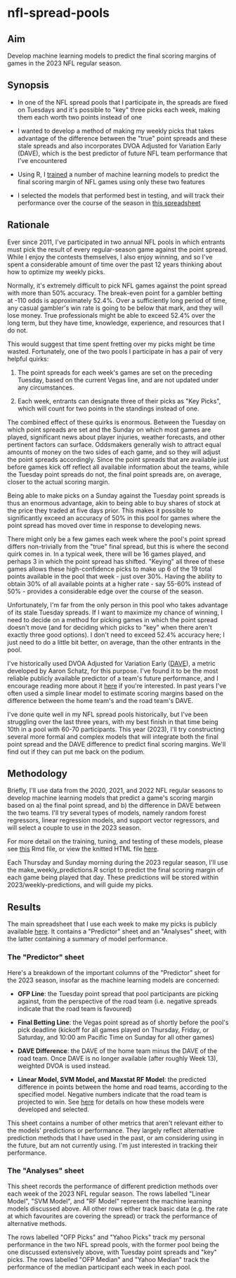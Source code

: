 # nfl-spread-pools
## Aim
Develop machine learning models to predict the final scoring margins of games in
the 2023 NFL regular season.
## Synopsis
* In one of the NFL spread pools that I participate in, the spreads are fixed on Tuesdays and it's possible to "key" three picks each week, making them each
worth two points instead of one

* I wanted to develop a method of making my weekly picks that takes advantage of
the difference between the "true" point spreads and these stale spreads and also incorporates DVOA Adjusted for Variation Early (DAVE), which is the best
predictor of future NFL team performance that I've encountered

* Using R, I
[trained](https://decohn.github.io/nfl-spread-pools/2023/model-training.html) a
number of machine learning models to predict the final scoring margin of NFL
games using only these two features

* I selected the models that performed best in testing, and will track their
performance over the course of the season in
[this spreadsheet](https://docs.google.com/spreadsheets/d/1dVnTsDZvxPkLAsYW6SPb1tOTNHe2bxtRAAwpPIAYwj0/edit?usp=sharing)
## Rationale
Ever since 2011, I've participated in two annual NFL pools in which entrants
must pick the result of every regular-season game against the point spread.
While I enjoy the contests themselves, I also enjoy winning, and so I've spent
a considerable amount of time over the past 12 years thinking about how to
optimize my weekly picks.

Normally, it's extremely difficult to pick NFL games against the point spread
with more than 50% accuracy. The break-even point for a gambler betting at -110
odds is approximately 52.4%. Over a sufficiently long period of time, any casual
gambler's win rate is going to be below that mark, and they will lose money.
True professionals might be able to exceed 52.4% over the long term, but they
have time, knowledge, experience, and resources that I do not.

This would suggest that time spent fretting over my picks might be time wasted.
Fortunately, one of the two pools I participate in has a pair of very helpful
quirks:

1. The point spreads for each week's games are set on the preceding Tuesday,
based on the current Vegas line, and are not updated under any circumstances.

2. Each week, entrants can designate three of their picks as "Key Picks", which
will count for two points in the standings instead of one.

The combined effect of these quirks is enormous. Between the Tuesday on which
point spreads are set and the Sunday on which most games are played, significant
news about player injuries, weather forecasts, and other pertinent factors can
surface. Oddsmakers generally wish to attract equal amounts of money on the two
sides of each game, and so they will adjust the point spreads accordingly.
Since the point spreads that are available just before games kick off reflect
all available information about the teams, while the Tuesday point spreads do
not, the final point spreads are, on average, closer to the actual scoring
margin.

Being able to make picks on a Sunday against the Tuesday point spreads
is thus an enormous advantage, akin to being able to buy shares of stock at the
price they traded at five days prior. This makes it possible to significantly
exceed an accuracy of 50% in this pool for games where the point spread has
moved over time in response to developing news.

There might only be a few games each week where the pool's point spread differs
non-trivially from the "true" final spread, but this is where the second quirk
comes in. In a typical week, there will be 16 games played, and perhaps 3 in
which the point spread has shifted. "Keying" all three of these games allows
these high-confidence picks to make up 6 of the 19 total points available in the
pool that week - just over 30%. Having the ability to obtain 30% of all
available points at a higher rate - say 55-60% instead of 50% - provides a
considerable edge over the course of the season.

Unfortunately, I'm far from the only person in this pool who takes advantage of
its stale Tuesday spreads. If I want to maximize my chance of winning, I need to
decide on a method for picking games in which the point spread doesn't move (and
for deciding which picks to "key" when there aren't exactly three good options).
I don't need to exceed 52.4% accuracy here; I just need to do a little bit
better, on average, than the other entrants in the pool.

I've historically used DVOA Adjusted for Variation Early
([DAVE](https://www.ftnfantasy.com/articles/FTN/104143/week-1-dvoa-dominant-dallas-cowboys)), a metric
developed by Aaron Schatz, for this purpose. I've found it to be the most
reliable publicly available predictor of a team's future performance, and I
encourage reading more about it
[here](https://www.ftnfantasy.com/articles/FTN/103241/dvoa-explainer) if you're interested. In past years I've often used a simple linear model to estimate
scoring margins based on the difference between the home team's and the road
team's DAVE.

I've done quite well in my NFL spread pools historically, but I've been
struggling over the last three years, with my best finish in that time being
10th in a pool with 60-70 participants. This year (2023), I'll try constructing
several more formal and complex models that will integrate both the final point
spread and the DAVE difference to predict final scoring margins. We'll find out
if they can put me back on the podium.

## Methodology
Briefly, I'll use data from the 2020, 2021, and 2022 NFL regular seasons to
develop machine learning models that predict a game's scoring margin based on
a) the final point spread, and b) the difference in DAVE between the two teams.
I'll try several types of models, namely random forest regressors, linear
regression models, and support vector regressors, and will select a couple to
use in the 2023 season.

For more detail on the training, tuning, and testing of these models, please see
[this](2023/model-training.Rmd) Rmd file, or view the knitted HTML file
[here](https://decohn.github.io/nfl-spread-pools/2023/model-training.html).

Each Thursday and Sunday morning during the 2023 regular season, I'll use the make_weekly_predictions.R script to predict the final scoring margin of each
game being played that day. These predictions will be stored within
2023/weekly-predictions, and will guide my picks.  

## Results
The main spreadsheet that I use each week to make my picks is publicly available
[here](https://docs.google.com/spreadsheets/d/1dVnTsDZvxPkLAsYW6SPb1tOTNHe2bxtRAAwpPIAYwj0/edit?usp=sharing). It contains a
"Predictor" sheet and an "Analyses" sheet, with the latter containing a summary
of model performance.

### The "Predictor" sheet
Here's a breakdown of the important columns of the "Predictor" sheet for the
2023 season, insofar as the machine learning models are concerned:
* **OFP Line**: the Tuesday point spread that pool participants are picking
against, from the perspective of the road team (i.e. negative spreads indicate
that the road team is favoured)

* **Final Betting Line**: the Vegas point spread as of shortly before the pool's
pick deadline (kickoff for all games played on Thursday, Friday, or Saturday,
and 10:00 am Pacific Time on Sunday for all other games)

* **DAVE Difference**: the DAVE of the home team minus the DAVE of the road
team. Once DAVE is no longer available (after roughly Week 13), weighted DVOA is
used instead.

* **Linear Model, SVM Model, and Maxstat RF Model**: the predicted difference in
points between the home and road teams, according to the specified model.
Negative numbers indicate that the road team is projected to win. See
[here](https://decohn.github.io/nfl-spread-pools/2023/model-training.html) for
details on how these models were developed and selected.

This sheet contains a number of other metrics that aren't relevant either to the
models' predictions or performance. They largely reflect alternative prediction
methods that I have used in the past, or am considering using in the future,
but am not currently using. I'm just interested in tracking their performance.

### The "Analyses" sheet
This sheet records the performance of different prediction methods over each
week of the 2023 NFL regular season. The rows labelled "Linear Model",
"SVM Model", and "RF Model" represent the machine learning models discussed
above. All other rows either track basic data (e.g. the rate at which favourites
are covering the spread) or track the performance of alternative methods.

The rows labelled "OFP Picks" and "Yahoo Picks" track my personal performance in
the two NFL spread pools, with the former pool being the one discussed
extensively above, with Tuesday point spreads and "key" picks. The rows labelled
"OFP Median" and "Yahoo Median" track the performance of the median participant
each week in each pool.